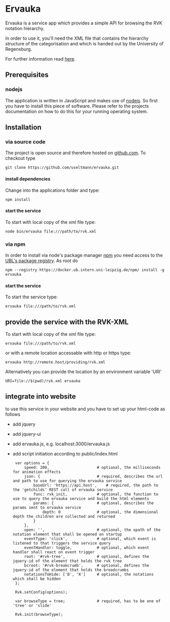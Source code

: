 # Ervauka

Ervauka is a service app which provides a simple API for browsing the RVK notation hierarchy.

In order to use it, you'll need the XML file that contains the hierarchy structure of the categorisation and which is handed out
by the University of Regensburg.

For further information read [here][1].

## Prerequisites

### nodejs

The application is written in JavaScript and makes use of [nodejs][2]. So first you have to install this piece of software.
Please refer to the projects documentation on how to do this for your running operating system.

## Installation

### via source code

The project is open source and therefore hosted on [github.com][3]. To checkout type
 
	git clone https://github.com/useltmann/ervauka.git

#### install dependencies

Change into the applications folder and type:

	npm install

#### start the service

To start with local copy of the xml file type:

	node bin/ervauka file:///path/to/rvk.xml

### via npm

In order to install via node's package manager [npm][4] you need access to the [UBL's package registry][5].
As root do

	npm --registry https://docker.ub.intern.uni-leipzig.de/npm/ install -g ervauka

#### start the service

To start the service type:

	ervauka file:///path/to/rvk.xml

## provide the service with the RVK-XML

To start with local copy of the xml file type:

	ervauka file:///path/to/rvk.xml

or with a remote location accessable with http or https type:

	ervauka http://remote.host/providing/rvk.xml

Alternatively you can provide the location by an environment variable 'URI'

	URI=file://$(pwd)/rvk.xml ervauka
 
## integrate into website

to use this service in your website and you have to set up your html-code as follows

 * add jquery
 * add jquery-ui
 * add ervauka.js, e.g. localhost:3000/ervauka.js
 * add script initiation according to public/index.html

		var options = {
			speed: 200, 					# optional, the milliseconds for animation effects
			json: {							# required, describes the url and path to use for querying the ervauka service   
				baseUrl: 'https://api.host',	# required, the path to the 'getchilds' REST call of ervauka service
				func: rvk_init,				# optional, the function to use to query the ervauka service and build the html elements
				params: {					# optional, describes the params sent to ervauka service
					depth: 0				# optional, the dimensional depth the children are collected and returned
				}
			},
			open: '',						# optional, the xpath of the notation element that shall be opened on startup
			eventType: 'click',				# optional, which event is listened to that triggers the service query
			eventHandler: toggle,			# optional, which event handler shall react on event trigger
			root: '#rvk-tree',				# optional, defines the jquery-id of the element that holds the rvk tree
			bcroot: '#rvk-breakcrumb',		# optional, defines the jquery-id of the element that holds the breadcrumbs
			notationsToHide: ['B', 'K']		# optional, the notations which shall be hidden
		};
		
		Rvk.setConfig(options);
		
		var browseType = tree;				# required, has to be one of 'tree' or 'slide'
		
		Rvk.init(browseType);

[1]: http://rvk.uni-regensburg.de/
[2]: http://nodejs.org/
[3]: https://github.com/finc
[4]: https://www.npmjs.com/
[5]: http://docker.ub.intern.uni-leipzig.de/npm/

